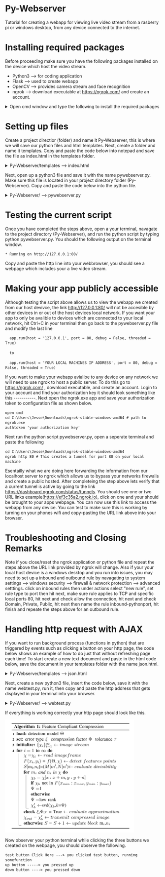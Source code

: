 # Py-Webserver

Tutorial for creating a webapp for viewing live video stream from a rasberry pi or windows desktop, from any device connected to the internet. 


# Installing required packages
Before proceeding make sure you have the following packages installed on the device which host the video stream.

- Python3 --> for coding application
- Flask --> used to create webapp
- OpenCV --> provides camera stream and face recognition
- ngrok --> download executable at https://ngrok.com/ and create an account. 

<details>
  <summary>Open cmd window and type the following to install the required packages</summary>
    pip install Flask (add version details)
    pip install OpenCV
  
</details>

# Setting up files

Create a project directior (folder) and name it Py-Webserver, this is where we will save our python files and html templates.
Next, create a folder and name it templates. Copy and paste the code below into notepad and save the file as index.html in the templates folder.

<details>
  <summary> Py-Webserver/templates --> index.html  </summary>

    <html>
      <head>
    <title>JR Lab Live Streaming</title>
     </head>
     <body>
    <h1>JR Lab Live Streaming</h1>
    <h1>Videoddd Streaming Demonstration</h1>
    <img src="{{ url_for('video_feed') }}">
    <p> @2020 Developed byJR.org</p>
     </body>
    </html>

</details>

Next, open up a python3 file and save it with the name pywebserver.py. Make sure this file is located in your project directory folder (Py-Webserver).  Copy and paste the code below into the python file. 


<details>
  <summary> Py-Webserver/ --> pywebserver.py  </summary>
  
    # pywebserver.py
    # Author: Jesse Redford
    # Date: 5/5/2020
   
    import sys
    import io
    import cv2
    from flask import Flask
    from flask import render_template
    from flask import Response

    sys.path.append(r'C:\Users\Py-Webserver\templates') # Add templates folder to working directory
    
    app = Flask(__name__)
    vc = cv2.VideoCapture(0)

    @app.route('/')
    def hello_world():
        return render_template('index.html') #'Hello from Flask!'
    
    def gen():
        """Video streaming generator function."""
        while True:
            read_return_code, frame = vc.read()
            encode_return_code, image_buffer = cv2.imencode('.jpg', frame)
            io_buf = io.BytesIO(image_buffer)
            yield (b'--frame\r\n'b'Content-Type: image/jpeg\r\n\r\n' + io_buf.read() + b'\r\n')

    @app.route('/video_feed')
    def video_feed():
        """Video streaming route. Put this in the src attribute of an img tag."""
        return Response(gen(),mimetype='multipart/x-mixed-replace; boundary=frame')

    if __name__ == "__main__":
        app.run(host = '127.0.0.1', port = 80, debug = False, threaded = True)
       
</details>

# Testing the current script
Once you have completed the steps above, open a your terminal, navagate to the project directory (Py-Webserver), and run the python script by typing python pywebserver.py.  You should the following output on the terminal window.

    * Running on http://127.0.0.1:80/

Copy and paste the http line into your webbrowser, you should see a webpage which includes your a live video stream.


# Making your app publicly accessible 

Although testing the script above allows us to view the webapp we created from our host devivce, the link http://127.0.0.1:80/ will not be accesible by other devices in or out of the host devices local network. If you want your app to only be avalible to devices which are connected to your local network, hit Ctrl+C in your terminal then go back to the pywebserver.py file and modify the last line 

      app.run(host = '127.0.0.1', port = 80, debug = False, threaded = True)
      
      to
      
      app.run(host = 'YOUR LOCAL MACHINES IP ADDRESS', port = 80, debug = False, threaded = True)
      
      
If you want to make your webapp avialibe to any device on any network we will need to use ngrok to host a public server.
To do this go to https://ngrok.com/ , download executable, and create an account.  Login to your account and find your authorization key it should look something like this -----------. Next open the ngrok.exe app and save your authorization token to configuration file as shown below.
    
    open cmd
    cd C:\Users\Jesse\Downloads\ngrok-stable-windows-amd64 # path to ngrok.exe 
    authtoken 'your authorization key'

Next run the python script pywebserver.py, open a seperate terminal and paste the following

    cd C:\Users\Jesse\Downloads\ngrok-stable-windows-amd64
    ngrok http 80 # This creates a tunnel for port 80 on your local machine

Esentailly what we are doing here forwarding the information from our localhost server to ngrok which allows us to bypass your networks firewalls and create a public hosted. After completeing the step above lets verify that a current tunnel is active by going to the link https://dashboard.ngrok.com/status/tunnels. You should see one or two URL links example(https://ef3c35a2.ngrok.io), click on one and your should be brought to your apps webpage. You can now use this link to access the webapp from any device. You can test to make sure this is working by turning on your phones wifi and copy-pasting the URL link above into your browser. 


# Troubleshooting and Closing Remarks

Note if you close/reset the ngrok application or python file and repeat the steps above the URL link provided by ngrok will change. Also if your your local host device is a windows desktop and you run into issues, you may need to set up a inbound and outbound rule by navagating to system settings --> windows security --> firewall & network protection --> advanced setttings. click on inbound rules then under actions select "new rule", set rule type to port then hit next, make sure rule applies to TCP and specific local ports 80, hit next and check allow the connection, hit next and check Domain, Private, Public, hit next then name the rule inbound-pythonport, hit finish and repeate the steps above for an outbound rule. 

    

# Handling http request with AJAX
If you want to run background process (functions in python) that are triggered by events such as clicking a button on your http page, the code below shows an example of how to do just that without refreshing page each time! To start create a new text document and paste in the html code below, save the document in your templates folder with the name json.html.


<details>
  <summary> Py-Webserver/templates --> json.html  </summary>

    <html>
    <head>
    <title>The jQuery Example</title>
    <h2>jQuery-AJAX in FLASK. Execute function on button click</h2>  
  
	  <!-- Create http handler for click button event to run python background process without refreshing page  -->
    <script type="text/javascript" src="https://ajax.googleapis.com/ajax/libs/jquery/2.1.3/jquery.min.js"> </script>

	  <script type=text/javascript> $(function() { $("#testbutton").click(function (event) { $.getJSON('/SomeFunction', { },function(data) { }); return false; }); }); </script>
	  <script type=text/javascript> $(function() { $("#upbutton").click(function (event) { $.getJSON('/upbutton', { },function(data) { }); return false; }); }); </script>
	  <script type=text/javascript> $(function() { $("#downbutton").click(function (event) { $.getJSON('/downbutton', { },function(data) { }); return false; }); }); </script> 

    </head>
    <body>        
    
	  <!-- make sure that the button id matches the $("#testbutton") ^^ defined above   -->
    <input type = "button" id = "testbutton" value = "test button Click Here" />
    <input type = "button" id = "upbutton" value = "up button" />
	  <input type = "button" id = "downbutton" value = "down button" />

    </body>    
    </html>
</details>



Next, create a new python3 file, insert the code below, save it with the name webtest.py, run it, then copy and paste the http address that gets displayed in your terminal into your browser.



<details>
  <summary> Py-Webserver/ --> webtest.py  </summary>

    from flask import Flask, render_template 

    app = Flask(__name__)

    @app.route('/')
    def index():
        return render_template('json.html')

    @app.route('/SomeFunction')
    def SomeFunction():
        print('you clicked test button, running somefunction')
        return "Nothing"

    @app.route('/upbutton')
    def upbutton():
        print('you pressed up')
        return "Nothing"

    @app.route('/downbutton')
    def downbutton():
        print('you pressed down')
        return "Nothing"

    if __name__ == '__main__':
        app.run(host='192.168.1.249',port=5002,debug=False, threaded= True)
    
</details>

If everything is working correctly your http page should look like this.

![Fc-SVD algorithm](https://github.com/Jesse-Redford/Adpative-SVD/blob/master/fc-SVD%20algorithm.PNG?raw=true)



Now observer your python terminal while clicking the three buttons we created on the webpage, you should observe the following.


    test button Click Here ---> you clicked test button, running somefunction
    up button -----> you pressed up
    down button ----> you pressed down













